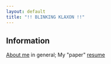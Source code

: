 ```yaml
---
layout: default
title: "!! BLINKING KLAXON !!"
---
```


## Information
[About me](/about.html) in general; My "paper" [resume](/uploads/resume.pdf)
